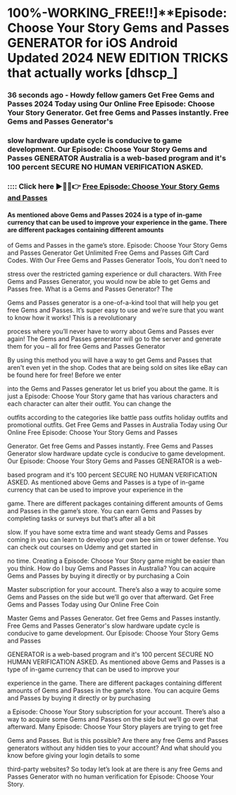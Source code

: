 # 100%-WORKING_FREE!!]**Episode: Choose Your Story Gems and Passes GENERATOR for iOS Android Updated 2024 NEW EDITION TRICKS that actually works [dhscp_]

### 36 seconds ago - Howdy fellow gamers Get Free Gems and Passes 2024 Today using Our Online Free Episode: Choose Your Story Generator. Get free Gems and Passes instantly. Free Gems and Passes Generator's 

### slow hardware update cycle is conducive to game development. Our Episode: Choose Your Story Gems and Passes GENERATOR Australia is a web-based program and it's 100 percent SECURE NO HUMAN VERIFICATION ASKED.



### :::: Click here ►🔴✅👉 <a href="https://lookerstudio.google.com/s/g7ESQ5AanA8">Free Episode: Choose Your Story Gems and Passes</a>



#### As mentioned above Gems and Passes 2024 is a type of in-game currency that can be used to improve your experience in the game. There are different packages containing different amounts 

of Gems and Passes in the game’s store. Episode: Choose Your Story Gems and Passes Generator Get Unlimited Free Gems and Passes Gift Card Codes. With Our Free Gems and Passes Generator Tools, You don't need to 

stress over the restricted gaming experience or dull characters. With Free Gems and Passes Generator, you would now be able to get Gems and Passes free. What is a Gems and Passes Generator? The 

Gems and Passes generator is a one-of-a-kind tool that will help you get free Gems and Passes. It’s super easy to use and we’re sure that you want to know how it works! This is a revolutionary 

process where you’ll never have to worry about Gems and Passes ever again! The Gems and Passes generator will go to the server and generate them for you – all for free Gems and Passes Generator 

By using this method you will have a way to get Gems and Passes that aren't even yet in the shop. Codes that are being sold on sites like eBay can be found here for free! Before we enter 

into the Gems and Passes generator let us brief you about the game. It is just a Episode: Choose Your Story game that has various characters and each character can alter their outfit. You can change the 

outfits according to the categories like battle pass outfits holiday outfits and promotional outfits. Get Free Gems and Passes in Australia Today using Our Online Free Episode: Choose Your Story Gems and Passes 

Generator. Get free Gems and Passes instantly. Free Gems and Passes Generator slow hardware update cycle is conducive to game development. Our Episode: Choose Your Story Gems and Passes GENERATOR is a web-

based program and it's 100 percent SECURE NO HUMAN VERIFICATION ASKED. As mentioned above Gems and Passes is a type of in-game currency that can be used to improve your experience in the 

game. There are different packages containing different amounts of Gems and Passes in the game’s store. You can earn Gems and Passes by completing tasks or surveys but that’s after all a bit 

slow. If you have some extra time and want steady Gems and Passes coming in you can learn to develop your own bee sim or tower defense. You can check out courses on Udemy and get started in 

no time. Creating a Episode: Choose Your Story game might be easier than you think. How do I buy Gems and Passes in Australia? You can acquire Gems and Passes by buying it directly or by purchasing a Coin 

Master subscription for your account. There’s also a way to acquire some Gems and Passes on the side but we’ll go over that afterward. Get Free Gems and Passes Today using Our Online Free Coin 

Master Gems and Passes Generator. Get free Gems and Passes instantly. Free Gems and Passes Generator's slow hardware update cycle is conducive to game development. Our Episode: Choose Your Story Gems and Passes 

GENERATOR is a web-based program and it's 100 percent SECURE NO HUMAN VERIFICATION ASKED. As mentioned above Gems and Passes is a type of in-game currency that can be used to improve your 

experience in the game. There are different packages containing different amounts of Gems and Passes in the game’s store. You can acquire Gems and Passes by buying it directly or by purchasing 

a Episode: Choose Your Story subscription for your account. There’s also a way to acquire some Gems and Passes on the side but we’ll go over that afterward. Many Episode: Choose Your Story players are trying to get free 

Gems and Passes. But is this possible? Are there any free Gems and Passes generators without any hidden ties to your account? And what should you know before giving your login details to some 

third-party websites? So today let’s look at are there is any free Gems and Passes Generator with no human verification for Episode: Choose Your Story.


